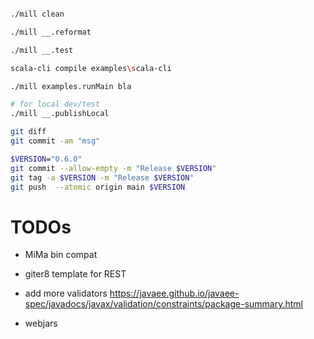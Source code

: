 
```sh

./mill clean

./mill __.reformat

./mill __.test

scala-cli compile examples\scala-cli

./mill examples.runMain bla

# for local dev/test
./mill __.publishLocal

git diff
git commit -am "msg"

$VERSION="0.6.0"
git commit --allow-empty -m "Release $VERSION"
git tag -a $VERSION -m "Release $VERSION"
git push  --atomic origin main $VERSION


```

# TODOs

- MiMa bin compat

- giter8 template for REST
- add more validators https://javaee.github.io/javaee-spec/javadocs/javax/validation/constraints/package-summary.html
- webjars

